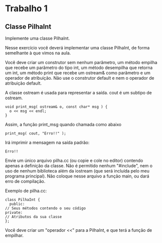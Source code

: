 # Trabalho 1
## Classe PilhaInt

Implemente uma classe PilhaInt.

Nesse exercício você deverá implementar uma classe PilhaInt, de forma semelhante à que vimos na aula.

Você deve  criar um construtor sem nenhum parâmetro, um método empilha que recebe um parâmetro do tipo int, um método desempilha que retorna um int, um método print que recebe um ostream& como parâmetro e um operador de atribuição. Não use o construtor default e nem o operador de atribuição default. 

A classe ostream é usada para representar a saída. cout é um subtipo de ostream. 

```
void print_msg( ostream& o, const char* msg ) {
  o << msg << endl;
}
```

Assim, a função print_msg quando chamada como abaixo

```
print_msg( cout, "Erro!!" );
```

Irá imprimir a mensagem na saída padrão:

```
Erro!!
```

Envie um único arquivo pilha.cc (ou copie e cole no editor) contendo apenas a definição da classe. Não é permitido nenhum "#include", nem o uso de nenhum biblioteca além da iostream (que será incluída pelo meu programa principal). Não coloque nesse arquivo a função main, ou dará erro de compilação.

Exemplo de pilha.cc:

```
class PilhaInt {
  public:
// Seus métodos contendo o seu código
private:
// Atributos da sua classe
};
```

Você deve criar um "operador <<" para a PilhaInt, e que terá a função de empilhar.
